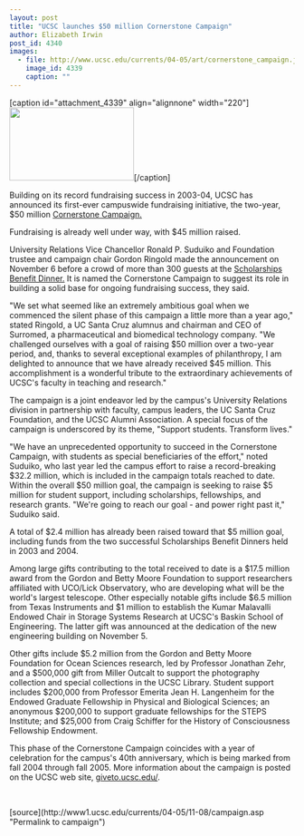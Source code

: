 ```yaml
---
layout: post
title: "UCSC launches $50 million Cornerstone Campaign"
author: Elizabeth Irwin
post_id: 4340
images:
  - file: http://www.ucsc.edu/currents/04-05/art/cornerstone_campaign.jpg
    image_id: 4339
    caption: ""
---
```


[caption id="attachment_4339" align="alignnone" width="220"]<a href="http://localhost/mysite/wp-content/uploads/2004/11/cornerstone_campaign.jpg"><img class="size-full wp-image-4339" src="http://localhost/mysite/wp-content/uploads/2004/11/cornerstone_campaign.jpg" alt="" width="220" height="129" /></a>[/caption]
<a name="content" id="content"></a>
<p>
  Building on its record fundraising success in 2003-04, UCSC has announced its first-ever campuswide fundraising initiative, the two-year, $50 million <a href="http://giving.ucsc.edu/">Cornerstone Campaign.</a>
</p>
<p>
  Fundraising is already well under way, with $45 million raised.<br>
</p>
<p>
  University Relations Vice Chancellor Ronald P. Suduiko and Foundation trustee and campaign chair Gordon Ringold made the announcement on November 6 before a crowd of more than 300 guests at the <a href="http://currents.ucsc.edu/04-05/11-08/dinner.asp">Scholarships Benefit Dinner.</a> It is named the Cornerstone Campaign to suggest its role in building a solid base for ongoing fundraising success, they said.
</p>
<p>
  "We set what seemed like an extremely ambitious goal when we commenced the silent phase of this campaign a little more than a year ago," stated Ringold, a UC Santa Cruz alumnus and chairman and CEO of Surromed, a pharmaceutical and biomedical technology company. "We challenged ourselves with a goal of raising $50 million over a two-year period, and, thanks to several exceptional examples of philanthropy, I am delighted to announce that we have already received $45 million. This accomplishment is a wonderful tribute to the extraordinary achievements of UCSC's faculty in teaching and research."
</p>
<p>
  The campaign is a joint endeavor led by the campus's University Relations division in partnership with faculty, campus leaders, the UC Santa Cruz Foundation, and the UCSC Alumni Association. A special focus of the campaign is underscored by its theme, "Support students. Transform lives."
</p>
<p>
  "We have an unprecedented opportunity to succeed in the Cornerstone Campaign, with students as special beneficiaries of the effort," noted Suduiko, who last year led the campus effort to raise a record-breaking $32.2 million, which is included in the campaign totals reached to date. Within the overall $50 million goal, the campaign is seeking to raise $5 million for student support, including scholarships, fellowships, and research grants. "We're going to reach our goal - and power right past it," Suduiko said.
</p>
<p>
  A total of $2.4 million has already been raised toward that $5 million goal, including funds from the two successful Scholarships Benefit Dinners held in 2003 and 2004.
</p>
<p>
  Among large gifts contributing to the total received to date is a $17.5 million award from the Gordon and Betty Moore Foundation to support researchers affiliated with UCO/Lick Observatory, who are developing what will be the world's largest telescope. Other especially notable gifts include $6.5 million from Texas Instruments and $1 million to establish the Kumar Malavalli Endowed Chair in Storage Systems Research at UCSC's Baskin School of Engineering. The latter gift was announced at the dedication of the new engineering building on November 5.
</p>
<p>
  Other gifts include $5.2 million from the Gordon and Betty Moore Foundation for Ocean Sciences research, led by Professor Jonathan Zehr, and a $500,000 gift from Miller Outcalt to support the photography collection and special collections in the UCSC Library. Student support includes $200,000 from Professor Emerita Jean H. Langenheim for the Endowed Graduate Fellowship in Physical and Biological Sciences; an anonymous $200,000 to support graduate fellowships for the STEPS Institute; and $25,000 from Craig Schiffer for the History of Consciousness Fellowship Endowment.
</p>
<p>
  This phase of the Cornerstone Campaign coincides with a year of celebration for the campus's 40th anniversary, which is being marked from fall 2004 through fall 2005. More information about the campaign is posted on the UCSC web site, <a href="http://giveto.ucsc.edu/">giveto.ucsc.edu/</a>.
</p><br>
<form>

</form>
<p>

</p>
[source](http://www1.ucsc.edu/currents/04-05/11-08/campaign.asp "Permalink to campaign")

